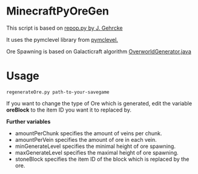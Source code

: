 MinecraftPyOreGen
=================

This script is based on
    [repop.py by J. Gehrcke](http://gehrcke.de/2014/07/repopulate-a-minecraft-world-from-the-command-line/)

It uses the pymclevel library from 
    [pymclevel.](https://github.com/mcedit/pymclevel)

Ore Spawning is based on Galacticraft algorithm
    [OverworldGenerator.java](https://github.com/micdoodle8/Galacticraft/blob/master/src/main/java/micdoodle8/mods/galacticraft/core/world/gen/OverworldGenerator.java)


Usage
=====

    regenerateOre.py path-to-your-savegame


If you want to change the type of Ore which is generated, edit the variable **oreBlock**
to the item ID you want it to replaced by.

__Further variables__

* amountPerChunk	specifies the amount of veins per chunk.
* amountPerVein	specifies the amount of ore in each vein.
* minGenerateLevel  specifies the minimal height of ore spawning.
* maxGenerateLevel  specifies the maximal height of ore spawning.
* stoneBlock	specifies the item ID of the block which is replaced by the ore.
